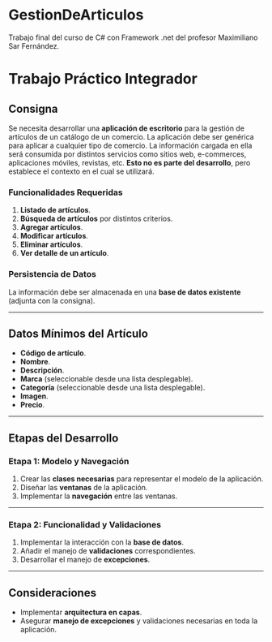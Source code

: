 # GestionDeArticulos
 Trabajo final del curso de C# con Framework .net del profesor Maximiliano Sar Fernández.

# Trabajo Práctico Integrador

## Consigna

Se necesita desarrollar una **aplicación de escritorio** para la gestión de artículos de un catálogo de un comercio. La aplicación debe ser genérica para aplicar a cualquier tipo de comercio. La información cargada en ella será consumida por distintos servicios como sitios web, e-commerces, aplicaciones móviles, revistas, etc. **Esto no es parte del desarrollo**, pero establece el contexto en el cual se utilizará.

### Funcionalidades Requeridas

1. **Listado de artículos**.
2. **Búsqueda de artículos** por distintos criterios.
3. **Agregar artículos**.
4. **Modificar artículos**.
5. **Eliminar artículos**.
6. **Ver detalle de un artículo**.

### Persistencia de Datos
La información debe ser almacenada en una **base de datos existente** (adjunta con la consigna).

---

## Datos Mínimos del Artículo

- **Código de artículo**.
- **Nombre**.
- **Descripción**.
- **Marca** (seleccionable desde una lista desplegable).
- **Categoría** (seleccionable desde una lista desplegable).
- **Imagen**.
- **Precio**.

---

## Etapas del Desarrollo

### **Etapa 1: Modelo y Navegación**

1. Crear las **clases necesarias** para representar el modelo de la aplicación.
2. Diseñar las **ventanas** de la aplicación.
3. Implementar la **navegación** entre las ventanas.

---

### **Etapa 2: Funcionalidad y Validaciones**

1. Implementar la interacción con la **base de datos**.
2. Añadir el manejo de **validaciones** correspondientes.
3. Desarrollar el manejo de **excepciones**.

---

## Consideraciones

- Implementar **arquitectura en capas**.
- Asegurar **manejo de excepciones** y validaciones necesarias en toda la aplicación.
